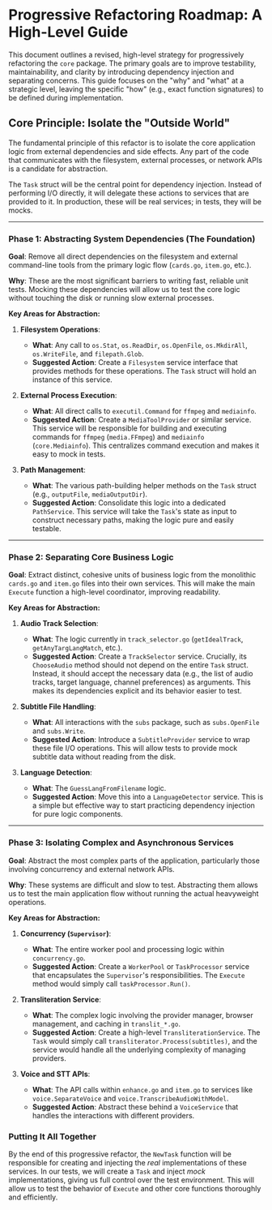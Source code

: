# Progressive Refactoring Roadmap: A High-Level Guide

This document outlines a revised, high-level strategy for progressively refactoring the `core` package. The primary goals are to improve testability, maintainability, and clarity by introducing dependency injection and separating concerns. This guide focuses on the "why" and "what" at a strategic level, leaving the specific "how" (e.g., exact function signatures) to be defined during implementation.

## Core Principle: Isolate the "Outside World"

The fundamental principle of this refactor is to isolate the core application logic from external dependencies and side effects. Any part of the code that communicates with the filesystem, external processes, or network APIs is a candidate for abstraction.

The `Task` struct will be the central point for dependency injection. Instead of performing I/O directly, it will delegate these actions to services that are provided to it. In production, these will be real services; in tests, they will be mocks.

---

### Phase 1: Abstracting System Dependencies (The Foundation)

**Goal**: Remove all direct dependencies on the filesystem and external command-line tools from the primary logic flow (`cards.go`, `item.go`, etc.).

**Why**: These are the most significant barriers to writing fast, reliable unit tests. Mocking these dependencies will allow us to test the core logic without touching the disk or running slow external processes.

**Key Areas for Abstraction:**

1.  **Filesystem Operations**:
    *   **What**: Any call to `os.Stat`, `os.ReadDir`, `os.OpenFile`, `os.MkdirAll`, `os.WriteFile`, and `filepath.Glob`.
    *   **Suggested Action**: Create a `Filesystem` service interface that provides methods for these operations. The `Task` struct will hold an instance of this service.

2.  **External Process Execution**:
    *   **What**: All direct calls to `executil.Command` for `ffmpeg` and `mediainfo`.
    *   **Suggested Action**: Create a `MediaToolProvider` or similar service. This service will be responsible for building and executing commands for `ffmpeg` (`media.FFmpeg`) and `mediainfo` (`core.Mediainfo`). This centralizes command execution and makes it easy to mock in tests.

3.  **Path Management**:
    *   **What**: The various path-building helper methods on the `Task` struct (e.g., `outputFile`, `mediaOutputDir`).
    *   **Suggested Action**: Consolidate this logic into a dedicated `PathService`. This service will take the `Task`'s state as input to construct necessary paths, making the logic pure and easily testable.

---

### Phase 2: Separating Core Business Logic

**Goal**: Extract distinct, cohesive units of business logic from the monolithic `cards.go` and `item.go` files into their own services. This will make the main `Execute` function a high-level coordinator, improving readability.

**Key Areas for Abstraction:**

1.  **Audio Track Selection**:
    *   **What**: The logic currently in `track_selector.go` (`getIdealTrack`, `getAnyTargLangMatch`, etc.).
    *   **Suggested Action**: Create a `TrackSelector` service. Crucially, its `ChooseAudio` method should not depend on the entire `Task` struct. Instead, it should accept the necessary data (e.g., the list of audio tracks, target language, channel preferences) as arguments. This makes its dependencies explicit and its behavior easier to test.

2.  **Subtitle File Handling**:
    *   **What**: All interactions with the `subs` package, such as `subs.OpenFile` and `subs.Write`.
    *   **Suggested Action**: Introduce a `SubtitleProvider` service to wrap these file I/O operations. This will allow tests to provide mock subtitle data without reading from the disk.

3.  **Language Detection**:
    *   **What**: The `GuessLangFromFilename` logic.
    *   **Suggested Action**: Move this into a `LanguageDetector` service. This is a simple but effective way to start practicing dependency injection for pure logic components.

---

### Phase 3: Isolating Complex and Asynchronous Services

**Goal**: Abstract the most complex parts of the application, particularly those involving concurrency and external network APIs.

**Why**: These systems are difficult and slow to test. Abstracting them allows us to test the main application flow without running the actual heavyweight operations.

**Key Areas for Abstraction:**

1.  **Concurrency (`Supervisor`)**:
    *   **What**: The entire worker pool and processing logic within `concurrency.go`.
    *   **Suggested Action**: Create a `WorkerPool` or `TaskProcessor` service that encapsulates the `Supervisor`'s responsibilities. The `Execute` method would simply call `taskProcessor.Run()`.

2.  **Transliteration Service**:
    *   **What**: The complex logic involving the provider manager, browser management, and caching in `translit_*.go`.
    *   **Suggested Action**: Create a high-level `TransliterationService`. The `Task` would simply call `transliterator.Process(subtitles)`, and the service would handle all the underlying complexity of managing providers.

3.  **Voice and STT APIs**:
    *   **What**: The API calls within `enhance.go` and `item.go` to services like `voice.SeparateVoice` and `voice.TranscribeAudioWithModel`.
    *   **Suggested Action**: Abstract these behind a `VoiceService` that handles the interactions with different providers.

### Putting It All Together

By the end of this progressive refactor, the `NewTask` function will be responsible for creating and injecting the *real* implementations of these services. In our tests, we will create a `Task` and inject *mock* implementations, giving us full control over the test environment. This will allow us to test the behavior of `Execute` and other core functions thoroughly and efficiently.
